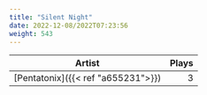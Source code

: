 ```yaml
---
title: "Silent Night"
date: 2022-12-08/2022T07:23:56
weight: 543
---
```




 Artist | Plays 
----- | -----:
[Pentatonix]({{< ref "a655231">}}) | 3
